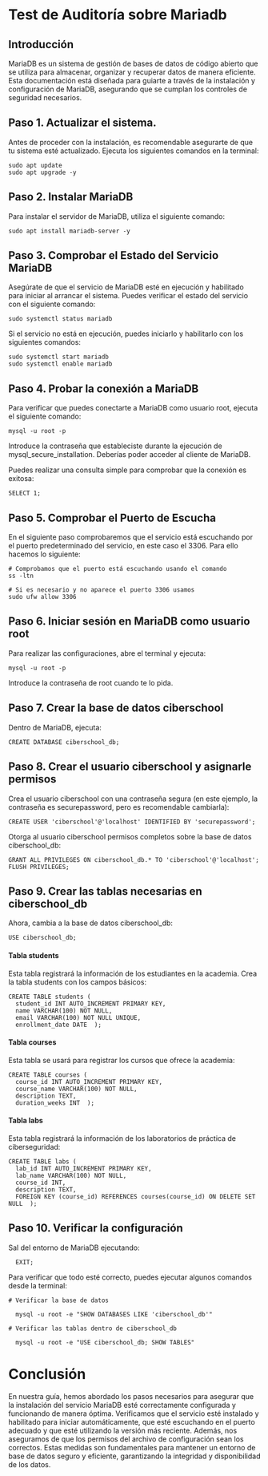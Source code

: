 # Test de Auditoría sobre Mariadb

## Introducción
MariaDB es un sistema de gestión de bases de datos de código abierto que se utiliza para almacenar, organizar y recuperar datos de manera eficiente.
Esta documentación está diseñada para guiarte a través de la instalación y configuración de MariaDB, asegurando que se cumplan los controles de seguridad necesarios.

## Paso 1. Actualizar el sistema.

Antes de proceder con la instalación, es recomendable asegurarte de que tu sistema esté actualizado. Ejecuta los siguientes comandos en la terminal:

```
sudo apt update
sudo apt upgrade -y
```
## Paso 2. Instalar MariaDB
Para instalar el servidor de MariaDB, utiliza el siguiente comando:

```
sudo apt install mariadb-server -y
```
## Paso 3. Comprobar el Estado del Servicio MariaDB
Asegúrate de que el servicio de MariaDB esté en ejecución y habilitado para iniciar al arrancar el sistema. Puedes verificar el estado del servicio con el siguiente comando:

```
sudo systemctl status mariadb
```
Si el servicio no está en ejecución, puedes iniciarlo y habilitarlo con los siguientes comandos:

```
sudo systemctl start mariadb
sudo systemctl enable mariadb
```

## Paso 4. Probar la conexión a MariaDB
Para verificar que puedes conectarte a MariaDB como usuario root, ejecuta el siguiente comando:

```
mysql -u root -p
```
Introduce la contraseña que estableciste durante la ejecución de mysql_secure_installation. Deberías poder acceder al cliente de MariaDB.

Puedes realizar una consulta simple para comprobar que la conexión es exitosa:
```
SELECT 1;
```
## Paso 5. Comprobar el Puerto de Escucha

En el siguiente paso comprobaremos que el servicio está escuchando por el puerto predeterminado del servicio, en este caso el 3306. Para ello hacemos lo siguiente:

```
# Comprobamos que el puerto está escuchando usando el comando
ss -ltn

# Si es necesario y no aparece el puerto 3306 usamos
sudo ufw allow 3306
```

## Paso 6. Iniciar sesión en MariaDB como usuario root

Para realizar las configuraciones, abre el terminal y ejecuta:

```
mysql -u root -p
```

Introduce la contraseña de root cuando te lo pida.

## Paso 7. Crear la base de datos ciberschool

Dentro de MariaDB, ejecuta:

```
CREATE DATABASE ciberschool_db;
```
## Paso 8. Crear el usuario ciberschool y asignarle permisos

Crea el usuario ciberschool con una contraseña segura (en este ejemplo, la contraseña es securepassword, pero es recomendable cambiarla):
```
CREATE USER 'ciberschool'@'localhost' IDENTIFIED BY 'securepassword';

```

Otorga al usuario ciberschool permisos completos sobre la base de datos ciberschool\_db:

```
GRANT ALL PRIVILEGES ON ciberschool_db.* TO 'ciberschool'@'localhost';  
FLUSH PRIVILEGES;
```

## Paso 9. Crear las tablas necesarias en ciberschool\_db

Ahora, cambia a la base de datos ciberschool\_db:

```
USE ciberschool_db;
```
#### Tabla students

Esta tabla registrará la información de los estudiantes en la academia. Crea la tabla students con los campos básicos:

```
CREATE TABLE students (
  student_id INT AUTO_INCREMENT PRIMARY KEY,
  name VARCHAR(100) NOT NULL,
  email VARCHAR(100) NOT NULL UNIQUE,
  enrollment_date DATE  );
```

#### Tabla courses

Esta tabla se usará para registrar los cursos que ofrece la academia:

```
CREATE TABLE courses (
  course_id INT AUTO_INCREMENT PRIMARY KEY,
  course_name VARCHAR(100) NOT NULL,
  description TEXT,
  duration_weeks INT  );
```

#### Tabla labs

Esta tabla registrará la información de los laboratorios de práctica de ciberseguridad:
```
CREATE TABLE labs (
  lab_id INT AUTO_INCREMENT PRIMARY KEY,
  lab_name VARCHAR(100) NOT NULL,
  course_id INT,
  description TEXT,
  FOREIGN KEY (course_id) REFERENCES courses(course_id) ON DELETE SET NULL  );
```

## Paso 10. Verificar la configuración

Sal del entorno de MariaDB ejecutando:

```
  EXIT;
```

Para verificar que todo esté correcto, puedes ejecutar algunos comandos desde la terminal:
```
# Verificar la base de datos

  mysql -u root -e "SHOW DATABASES LIKE 'ciberschool_db'"  

# Verificar las tablas dentro de ciberschool_db

  mysql -u root -e "USE ciberschool_db; SHOW TABLES"
```
# Conclusión
En nuestra guía, hemos abordado los pasos necesarios para asegurar que la instalación del servicio MariaDB esté correctamente configurada y funcionando de manera óptima. Verificamos que el servicio esté instalado y habilitado para iniciar automáticamente, que esté escuchando en el puerto adecuado y que esté utilizando la versión más reciente. Además, nos aseguramos de que los permisos del archivo de configuración sean los correctos. Estas medidas son fundamentales para mantener un entorno de base de datos seguro y eficiente, garantizando la integridad y disponibilidad de los datos.



